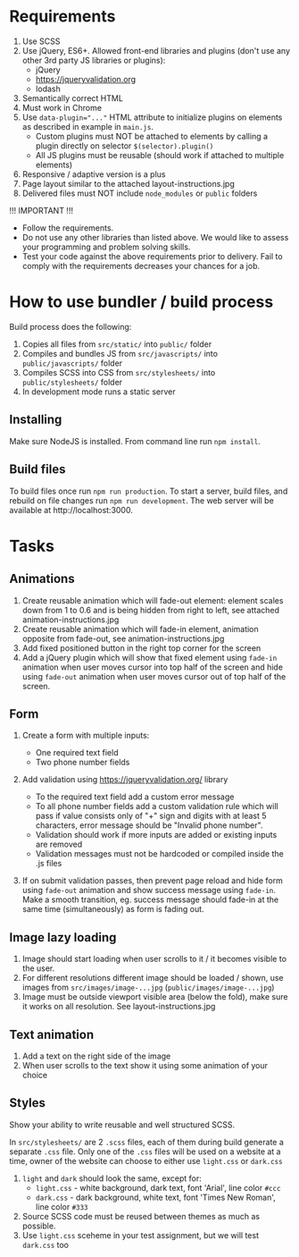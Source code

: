 # Requirements

1. Use SCSS
2. Use jQuery, ES6+. Allowed front-end libraries and plugins (don't use any other 3rd party JS libraries or plugins):
   - jQuery
   - https://jqueryvalidation.org
   - lodash
3. Semantically correct HTML
4. Must work in Chrome
5. Use `data-plugin="..."` HTML attribute to initialize plugins on elements as described in example in `main.js`.
   - Custom plugins must NOT be attached to elements by calling a plugin directly on selector `$(selector).plugin()`
   - All JS plugins must be reusable (should work if attached to multiple elements)
6. Responsive / adaptive version is a plus
7. Page layout similar to the attached layout-instructions.jpg
8. Delivered files must NOT include `node_modules` or `public` folders

!!! IMPORTANT !!! 

- Follow the requirements. 
- Do not use any other libraries than listed above. We would like to assess your programming and problem solving skills.
- Test your code against the above requirements prior to delivery. Fail to comply with the requirements decreases your chances for a job.

# How to use bundler / build process

Build process does the following:

1. Copies all files from `src/static/` into `public/` folder
2. Compiles and bundles JS from `src/javascripts/` into `public/javascripts/` folder
3. Compiles SCSS into CSS from `src/stylesheets/` into `public/stylesheets/` folder
4. In development mode runs a static server

## Installing

Make sure NodeJS is installed.
From command line run `npm install`.

## Build files

To build files once run `npm run production`.
To start a server, build files, and rebuild on file changes run `npm run development`. The web server will be available at http://localhost:3000.


# Tasks

## Animations

1. Create reusable animation which will fade-out element: element scales down from 1 to 0.6 and is being hidden from right to left, see attached animation-instructions.jpg
2. Create reusable animation which will fade-in element, animation opposite from fade-out, see animation-instructions.jpg
3. Add fixed positioned button in the right top corner for the screen
4. Add a jQuery plugin which will show that fixed element using `fade-in` animation when user moves cursor into top half of the screen and hide using `fade-out` animation when user moves cursor out of top half of the screen.


## Form

1. Create a form with multiple inputs:
   - One required text field
   - Two phone number fields

2. Add validation using https://jqueryvalidation.org/ library
   - To the required text field add a custom error message
   - To all phone number fields add a custom validation rule which will pass if value consists only of "+" sign and digits with at least 5 characters, error message should be "Invalid phone number".
   - Validation should work if more inputs are added or existing inputs are removed
   - Validation messages must not be hardcoded or compiled inside the .js files

3. If on submit validation passes, then prevent page reload and hide form using `fade-out` animation and show success message using `fade-in`. Make a smooth transition, eg. success message should fade-in at the same time (simultaneously) as form is fading out.


## Image lazy loading

1. Image should start loading when user scrolls to it / it becomes visible to the user.
2. For different resolutions different image should be loaded / shown, use images from `src/images/image-...jpg` (`public/images/image-...jpg`)
3. Image must be outside viewport visible area (below the fold), make sure it works on all resolution. See layout-instructions.jpg


## Text animation

1. Add a text on the right side of the image
2. When user scrolls to the text show it using some animation of your choice


## Styles

Show your ability to write reusable and well structured SCSS.

In `src/stylesheets/` are 2 `.scss` files, each of them during build generate a separate `.css` file.
Only one of the `.css` files will be used on a website at a time, owner of the website can choose to either use `light.css` or `dark.css`

1. `light` and `dark` should look the same, except for:
   - `light.css` - white background, dark text, font 'Arial', line color `#ccc`
   - `dark.css` - dark background, white text, font 'Times New Roman', line color `#333`
2. Source SCSS code must be reused between themes as much as possible.
3. Use `light.css` sceheme in your test assignment, but we will test `dark.css` too
